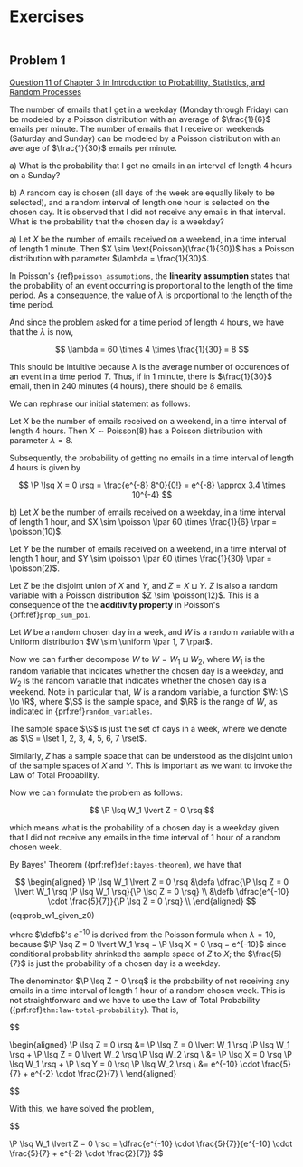 # Exercises

```{contents}
```

## Problem 1

[Question 11 of Chapter 3 in Introduction to Probability, Statistics, and Random Processes](https://www.probabilitycourse.com/chapter3/3_3_0_chapter3_problems.php)

The number of emails that I get in a weekday (Monday through Friday) can be
modeled by a Poisson distribution with an average of $\frac{1}{6}$ emails per
minute. The number of emails that I receive on weekends (Saturday and Sunday)
can be modeled by a Poisson distribution with an average of $\frac{1}{30}$
emails per minute.

a) What is the probability that I get no emails in an interval of length 4 hours
on a Sunday?

b) A random day is chosen (all days of the week are equally likely to be
selected), and a random interval of length one hour is selected on the chosen
day. It is observed that I did not receive any emails in that interval. What is
the probability that the chosen day is a weekday?

a) Let $X$ be the number of emails received on a weekend, in a time interval of
length $1$ minute. Then $X \sim \text{Poisson}(\frac{1}{30})$ has a Poisson
distribution with parameter $\lambda = \frac{1}{30}$.

In Poisson's {ref}`poisson_assumptions`, the **linearity assumption** states
that the probability of an event occurring is proportional to the length of the
time period. As a consequence, the value of $\lambda$ is proportional to the
length of the time period.

And since the problem asked for a time period of length $4$ hours, we have that
the $\lambda$ is now,

$$
\lambda = 60 \times 4 \times \frac{1}{30} = 8
$$

This should be intuitive because $\lambda$ is the average number of occurences
of an event in a time period $T$. Thus, if in $1$ minute, there is
$\frac{1}{30}$ email, then in $240$ minutes (4 hours), there should be $8$
emails.

We can rephrase our initial statement as follows:

Let $X$ be the number of emails received on a weekend, in a time interval of
length $4$ hours. Then $X \sim \text{Poisson}(8)$ has a Poisson distribution
with parameter $\lambda = 8$.

Subsequently, the probability of getting no emails in a time interval of length
$4$ hours is given by

$$
\P \lsq X = 0 \rsq = \frac{e^{-8} 8^0}{0!} = e^{-8} \approx 3.4 \times 10^{-4}
$$

b) Let $X$ be the number of emails received on a weekday, in a time interval of
length $1$ hour, and
$X \sim \poisson \lpar 60 \times \frac{1}{6} \rpar = \poisson(10)$.

Let $Y$ be the number of emails received on a weekend, in a time interval of
length $1$ hour, and
$Y \sim \poisson \lpar 60 \times \frac{1}{30} \rpar = \poisson(2)$.

Let $Z$ be the disjoint union of $X$ and $Y$, and $Z = X \sqcup Y$. $Z$ is also
a random variable with a Poisson distribution $Z \sim \poisson(12)$. This is a
consequence of the the **additivity property** in Poisson's
{prf:ref}`prop_sum_poi`.

Let $W$ be a random chosen day in a week, and $W$ is a random variable with a
Uniform distribution $W \sim \uniform \lpar 1, 7 \rpar$.

Now we can further decompose $W$ to $W = W_1 \sqcup W_2$, where $W_1$ is the
random variable that indicates whether the chosen day is a weekday, and $W_2$ is
the random variable that indicates whether the chosen day is a weekend. Note in
particular that, $W$ is a random variable, a function $W: \S \to \R$, where $\S$
is the sample space, and $\R$ is the range of $W$, as indicated in
{prf:ref}`random_variables`.

The sample space $\S$ is just the set of days in a week, where we denote as
$\S = \lset 1, 2, 3, 4, 5, 6, 7 \rset$.

Similarly, $Z$ has a sample space that can be understood as the disjoint union
of the sample spaces of $X$ and $Y$. This is important as we want to invoke the
Law of Total Probability.

Now we can formulate the problem as follows:

$$
\P \lsq W_1 \lvert Z = 0 \rsq
$$

which means what is the probability of a chosen day is a weekday given that I
did not receive any emails in the time interval of $1$ hour of a random chosen
week.

By Bayes' Theorem ({prf:ref}`def:bayes-theorem`), we have that

$$
\begin{aligned}
\P \lsq W_1 \lvert Z = 0 \rsq &\defa \dfrac{\P \lsq Z = 0 \lvert W_1 \rsq \P \lsq W_1 \rsq}{\P \lsq Z = 0 \rsq} \\
       &\defb \dfrac{e^{-10} \cdot \frac{5}{7}}{\P \lsq Z = 0 \rsq} \\
\end{aligned}
$$ (eq:prob_w1_given_z0)

where $\defb$'s $e^{-10}$ is derived from the Poisson formula when $\lambda = 10$, because
$\P \lsq Z = 0 \lvert W_1 \rsq = \P \lsq X = 0 \rsq = e^{-10}$ since conditional probability shrinked
the sample space of $Z$ to $X$; the $\frac{5}{7}$ is just the probability of a chosen day is a weekday.

The denominator $\P \lsq Z = 0 \rsq$ is the probability of not receiving any emails in a time interval of length $1$ hour
of a random chosen week. This is not straightforward and we have to use the Law of Total Probability ({prf:ref}`thm:law-total-probability`).
That is,


$$

\begin{aligned} \P \lsq Z = 0 \rsq &= \P \lsq Z = 0 \lvert W_1 \rsq \P \lsq W_1
\rsq + \P \lsq Z = 0 \lvert W_2 \rsq \P \lsq W_2 \rsq \\ &= \P \lsq X = 0 \rsq
\P \lsq W_1 \rsq + \P \lsq Y = 0 \rsq \P \lsq W_2 \rsq \\ &= e^{-10} \cdot
\frac{5}{7} + e^{-2} \cdot \frac{2}{7} \\ \end{aligned}

$$

With this, we have solved the problem,


$$

\P \lsq W_1 \lvert Z = 0 \rsq = \dfrac{e^{-10} \cdot \frac{5}{7}}{e^{-10} \cdot
\frac{5}{7} + e^{-2} \cdot \frac{2}{7}} $$
